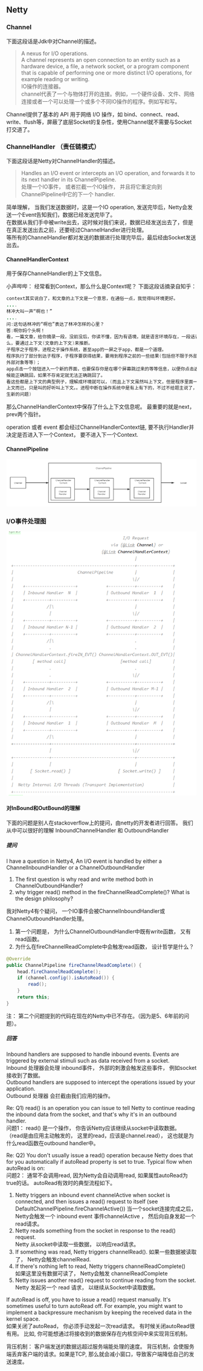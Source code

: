 ## Netty

### Channel

下面这段话是Jdk中对Channel的描述。 
> A nexus for I/O operations.    
> A channel represents an open connection to an entity such as a hardware device, a file, a network socket, 
> or a program component that is capable of performing one or more distinct I/O operations, for example reading or writing.     
> IO操作的连接器。    
> channel代表了一个与物体打开的连接。例如，一个硬件设备、文件、网络连接或者一个可以处理一个或多个不同IO操作的程序。例如写和写。      

Channel提供了基本的 API 用于网络 I/O 操作，如 bind、connect、read、write、flush等，屏蔽了底层Socket的复杂性，使用Channel就不需要与Socket打交道了。
### ChannelHandler （责任链模式）
下面这段话是Netty对ChannelHandler的描述。
> Handles an I/O event or intercepts an I/O operation, and forwards it to its next handler in its ChannelPipeline.   
> 处理一个IO事件， 或者拦截一个IO操作， 并且将它重定向到ChannelPipeline中它的下一个 handler.

简单理解， 当我们发送数据时，这是一个IO operation, 发送完毕后，Netty会发送一个Event告知我们，数据已经发送完毕了。   
在数据从我们手中被write出去，这时候对我们来说，数据已经发送出去了，但是在真正发送出去之前，还要经过ChannelHandler进行处理。    
等所有的ChannelHandler都对发送的数据进行处理完毕后，最后经由Socket发送出去。

#### ChannelHandlerContext
用于保存ChannelHandler的上下文信息。 

小声哔哔： 经常看到Context，那么什么是Context呢？
下面这段话摘录自知乎： 
```java
context其实说白了，和文章的上下文是一个意思，在通俗一点，我觉得叫环境更好。
....
林冲大叫一声“啊也！”
....
问:这句话林冲的“啊也”表达了林冲怎样的心里？
答:啊你妈个头啊！
看，一篇文章，给你摘录一段，没前没后，你读不懂，因为有语境，就是语言环境存在，一段话说了什
么，要通过上下文(文章的上下文)来推断。
子程序之于程序，进程之于操作系统，甚至app的一屏之于app，都是一个道理。
程序执行了部分到达子程序，子程序要获得结果，要用到程序之前的一些结果(包括但不限于外部变量值，
外部对象等等)；
app点击一个按钮进入一个新的界面，也要保存你是在哪个屏幕跳过来的等等信息，以便你点击返回的时
候能正确跳回，如果不存肯定就无法正确跳回了。
看这些都是上下文的典型例子，理解成环境就可以，(而且上下文虽然叫上下文，但是程序里面一般都只有
上文而已，只是叫的好听叫上下文。。进程中断在操作系统中是有上有下的，不过不给题主说了，免得产
生新的问题)
```

那么ChannelHandlerContext中保存了什么上下文信息呢。 最重要的就是next， prev两个指针。 

operation 或者 event 都会经过ChannelHandlerContext链, 要不执行Handler并决定是否进入下一个Context， 要不进入下一个Context.


#### ChannelPipeline
![ChannelPipeline](../z-image/netty/ChannelPipeline.png)



### I/O事件处理图
![img.png](../z-image/netty/消息流经图.png)





#### 对InBound和OutBound的理解

下面的问题是别人在stackoverflow上的提问，由netty的开发者进行回答。 我们从中可以很好的理解 InboundChannelHandler 和 OutboundHandler
##### 提问
I have a question in Netty4, An I/O event is handled by either a ChannelInboundHandler or a ChannelOutboundHandler

1. The first question is why read and write method both in ChannelOutboundHandler?
2. why trigger read() method in the fireChannelReadComplete()? What is the design philosophy?

我对Netty4有个疑问， 一个IO事件会被ChannelInboundHandler或ChannelOutboundHandler处理。
1. 第一个问题是， 为什么ChannelOutboundHandler中既有write函数， 又有read函数。
2. 为什么在fireChannelReadComplete中会触发read函数， 设计哲学是什么？ 
```java
@Override
public ChannelPipeline fireChannelReadComplete() {
    head.fireChannelReadComplete();
    if (channel.config().isAutoRead()) {
        read();
    }
    return this;
}
```
注： 第二个问题提到的代码在现在的Netty中已不存在。（因为是5、6年前的问题）。 

##### 回答
Inbound handlers are supposed to handle inbound events. Events are triggered by external stimuli such as data received from a socket.   
Inbound 处理器会处理 inbound事件， 外部的刺激会触发这些事件， 例如socket接收到了数据。     
Outbound handlers are supposed to intercept the operations issued by your application.      
Outbound 处理器 会拦截由我们应用的操作。

Re: Q1) read() is an operation you can issue to tell Netty to continue reading the inbound data from the socket, and that's why it's in an outbound handler.    
问题1： read() 是一个操作， 你告诉Netty应该继续从socket中读取数据。 （read是由应用主动触发的， 这里的read，应该是channel.read）， 这也就是为什么read函数在outbound handler中。     

Re: Q2) You don't usually issue a read() operation because Netty does that for you automatically if autoRead property is set to true. Typical flow when autoRead is on:     
问题2： 通常不会调用read, 因为Netty会自动调用read, 如果属性autoRead为true的话。  autoRead有效时的典型流程如下。    
1. Netty triggers an inbound event channelActive when socket is connected, and then issues a read() request to itself (see DefaultChannelPipeline.fireChannelActive())
   当一个socket连接完成之后， Netty会触发一个 inbound event 事件channelActive ， 然后向自身发起一个read请求。      
2. Netty reads something from the socket in response to the read() request.     
   Netty 从socket中读取一些数据， 以响应read请求。     
3. If something was read, Netty triggers channelRead().
   如果一些数据被读取了， Netty会触发channelRead.     
4. If there's nothing left to read, Netty triggers channelReadComplete()        
   如果这里没有数据可读了， Netty会触发 channelReadComplete        
5. Netty issues another read() request to continue reading from the socket.         
   Netty 发起另一个 read 请求， 以继续从Socket中读取数据。

If autoRead is off, you have to issue a read() request manually. It's sometimes useful to turn autoRead off. For example, you might want to implement a backpressure mechanism by keeping the received data in the kernel space.    
如果关闭了autoRead， 你必须手动发起一次read请求。 有时候关闭autoRead很有用。 比如, 你可能想通过将接收到的数据保存在内核空间中来实现背压机制。

背压机制： 客户端发送的数据远超过服务端能处理的速度。 背压机制，会使服务端丢弃客户端的请求。如果是TCP, 那么就会减小窗口，导致客户端降低自己的发送速度。



